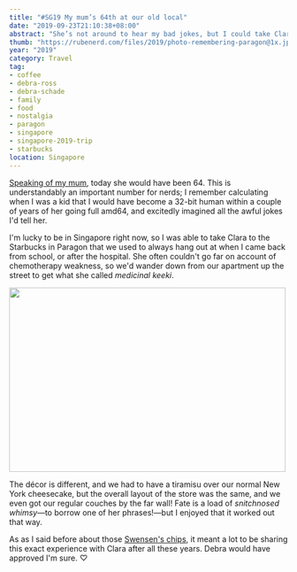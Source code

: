 ```yaml
---
title: "#SG19 My mum’s 64th at our old local"
date: "2019-09-23T21:10:38+08:00"
abstract: "She’s not around to hear my bad jokes, but I could take Clara to the cafe we always used to hang out at ♡."
thumb: "https://rubenerd.com/files/2019/photo-remembering-paragon@1x.jpg"
year: "2019"
category: Travel
tag:
- coffee
- debra-ross
- debra-schade
- family
- food
- nostalgia
- paragon
- singapore
- singapore-2019-trip
- starbucks
location: Singapore
---
```

[Speaking of my mum](https://rubenerd.com/those-swenensens-chip-cones/), today she would have been 64. This is understandably an important number for nerds; I remember calculating when I was a kid that I would have become a 32-bit human within a couple of years of her going full amd64, and excitedly imagined all the awful jokes I'd tell her.

I'm lucky to be in Singapore right now, so I was able to take Clara to the Starbucks in Paragon that we used to always hang out at when I came back from school, or after the hospital. She often couldn't go far on account of chemotherapy weakness, so we'd wander down from our apartment up the street to get what she called *medicinal keeki*.

<p><img src="https://rubenerd.com/files/2019/photo-remembering-paragon@1x.jpg" srcset="https://rubenerd.com/files/2019/photo-remembering-paragon@1x.jpg 1x, https://rubenerd.com/files/2019/photo-remembering-paragon@2x.jpg 2x" alt="" style="width:500px; height:333px;" /></p>

The décor is different, and we had to have a tiramisu over our normal New York cheesecake, but the overall layout of the store was the same, and we even got our regular couches by the far wall! Fate is a load of *snitchnosed whimsy*&mdash;to borrow one of her phrases!&mdash;but I enjoyed that it worked out that way.

As as I said before about those [Swensen's chips](https://rubenerd.com/those-swenensens-chip-cones/), it meant a lot to be sharing this exact experience with Clara after all these years. Debra would have approved I'm sure. ♡

